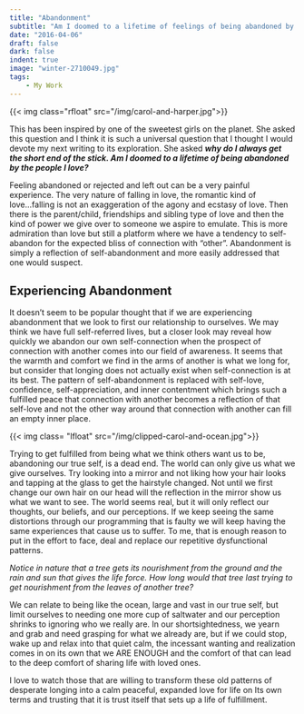 ```yaml
---
title: "Abandonment"
subtitle: "Am I doomed to a lifetime of feelings of being abandoned by the people I love?"
date: "2016-04-06"
draft: false
dark: false
indent: true
image: "winter-2710049.jpg"
tags:
    - My Work
---
```


{{< img class="rfloat" src="/img/carol-and-harper.jpg">}}

This has been inspired by one of the sweetest girls on the planet. She asked
this question and I think it is such a universal question that I thought I would
devote my next writing to its exploration. She asked **_why do I always get the
short end of the stick. Am I doomed to a lifetime of being abandoned by the
people I love?_**

Feeling abandoned or rejected and left out can be a very painful experience. The
very nature of falling in love, the romantic kind of love...falling is not an
exaggeration of the agony and ecstasy of love. Then there is the parent/child,
friendships and sibling type of love and then the kind of power we give over to
someone we aspire to emulate. This is more admiration than love but still a
platform where we have a tendency to self-abandon for the expected bliss of
connection with “other”.  Abandonment is simply a reflection of self-abandonment
and more easily addressed that one would suspect.

## Experiencing Abandonment

It doesn’t seem to be popular thought that if we are experiencing abandonment
that we look to first our relationship to ourselves. We may think we have full
self-referred lives, but a closer look may reveal how quickly we abandon our own
self-connection when the prospect of connection with another comes into our
field of awareness. It seems that the warmth and comfort we find in the arms of
another is what we long for, but consider that longing does not actually exist
when self-connection is at its best. The pattern of self-abandonment is replaced
with self-love, confidence, self-appreciation, and inner contentment which
brings such a fulfilled peace that connection with another becomes a reflection
of that self-love and not the other way around that connection with another can
fill an empty inner place.

{{< img class= "lfloat" src="/img/clipped-carol-and-ocean.jpg">}}

Trying to get fulfilled from being what we think others want us to be,
abandoning our true self, is a dead end. The world can only give us what we give
ourselves. Try looking into a mirror and not liking how your hair looks and
tapping at the glass to get the hairstyle changed.  Not until we first change
our own hair on our head will the reflection in the mirror show us what we want
to see.  The world seems real, but it will only reflect our thoughts, our
beliefs, and our perceptions. If we keep seeing the same distortions through our
programming that is faulty we will keep having the same experiences that cause
us to suffer.  To me, that is enough reason to put in the effort to face, deal
and replace our repetitive dysfunctional patterns.

_Notice in nature that a tree gets its nourishment from the ground and the rain
and sun that gives the life force.  How long would that tree last trying to get
nourishment from the leaves of another tree?_

We can relate to being like the ocean, large and vast in our true self, but
limit ourselves to needing one more cup of saltwater and our perception shrinks
to ignoring who we really are. In our shortsightedness, we yearn and grab and
need grasping for what we already are, but if we could stop, wake up and relax
into that quiet calm, the incessant wanting and realization comes in on its own
that we ARE ENOUGH and the comfort of that can lead to the deep comfort of
sharing life with loved ones.

I love to watch those that are willing to transform these old patterns of
desperate longing into a calm peaceful, expanded love for life on Its own terms
and trusting that it is trust itself that sets up a life of fulfillment.